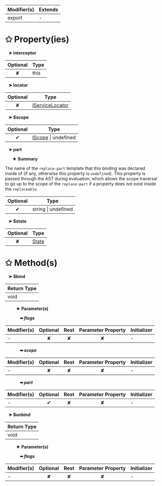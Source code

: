 | Modifier(s)                            | Extends                                    |
|----------------------------------------|--------------------------------------------|
| export | - |

# &#10025; Property(ies)

&nbsp;&nbsp; **&#10148; interceptor**

| Optional                           | Type                         |
|:----------------------------------:|------------------------------|
| ✘ | this |

&nbsp;&nbsp; **&#10148; locator**

| Optional                           | Type                         |
|:----------------------------------:|------------------------------|
| ✘ | [IServiceLocator](/kernel/interface/di/iservicelocator.md) |

&nbsp;&nbsp; **&#10148; $scope**

| Optional                           | Type                         |
|:----------------------------------:|------------------------------|
| ✔ | [IScope](/runtime/interface/observation/iscope.md) &#124; undefined |

&nbsp;&nbsp; **&#10148; part**

&nbsp;&nbsp;&nbsp;&nbsp;&nbsp; **&#9733; Summary**

The name of the `replace-part` template that this binding was declared inside of (if any, otherwise this property is `undefined`).
This property is passed through the AST during evaluation, which allows the scope traversal to go up to the scope of the `replace-part` if a property does not exist inside the `replaceable`.

| Optional                           | Type                         |
|:----------------------------------:|------------------------------|
| ✔ | string &#124; undefined |

&nbsp;&nbsp; **&#10148; $state**

| Optional                           | Type                         |
|:----------------------------------:|------------------------------|
| ✘ | [State](/runtime/enum/flags/state.md) |

# &#10025; Method(s)

&nbsp;&nbsp; **&#10148; $bind**

| Return Type                       |
|-----------------------------------|
| void |

&nbsp;&nbsp;&nbsp;&nbsp;&nbsp;&nbsp;&nbsp;&nbsp; **&#9733; Parameter(s)**

&nbsp;&nbsp;&nbsp;&nbsp;&nbsp;&nbsp;&nbsp;&nbsp;&nbsp;&nbsp;&nbsp; _**&#10149; flags**_

| Modifier(s)                              | Optional                           | Rest                          | Parameter Property                          | Initializer                       |
|------------------------------------------|:----------------------------------:|:-----------------------------:|:-------------------------------------------:|-----------------------------------|
| - | ✘  | ✘ | ✘ | - |

&nbsp;&nbsp;&nbsp;&nbsp;&nbsp;&nbsp;&nbsp;&nbsp;&nbsp;&nbsp;&nbsp; _**&#10149; scope**_

| Modifier(s)                              | Optional                           | Rest                          | Parameter Property                          | Initializer                       |
|------------------------------------------|:----------------------------------:|:-----------------------------:|:-------------------------------------------:|-----------------------------------|
| - | ✘  | ✘ | ✘ | - |

&nbsp;&nbsp;&nbsp;&nbsp;&nbsp;&nbsp;&nbsp;&nbsp;&nbsp;&nbsp;&nbsp; _**&#10149; part**_

| Modifier(s)                              | Optional                           | Rest                          | Parameter Property                          | Initializer                       |
|------------------------------------------|:----------------------------------:|:-----------------------------:|:-------------------------------------------:|-----------------------------------|
| - | ✔  | ✘ | ✘ | - |

&nbsp;&nbsp; **&#10148; $unbind**

| Return Type                       |
|-----------------------------------|
| void |

&nbsp;&nbsp;&nbsp;&nbsp;&nbsp;&nbsp;&nbsp;&nbsp; **&#9733; Parameter(s)**

&nbsp;&nbsp;&nbsp;&nbsp;&nbsp;&nbsp;&nbsp;&nbsp;&nbsp;&nbsp;&nbsp; _**&#10149; flags**_

| Modifier(s)                              | Optional                           | Rest                          | Parameter Property                          | Initializer                       |
|------------------------------------------|:----------------------------------:|:-----------------------------:|:-------------------------------------------:|-----------------------------------|
| - | ✘  | ✘ | ✘ | - |